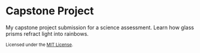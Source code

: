 # Capstone Project

My capstone project submission for a science assessment.
Learn how glass prisms refract light into rainbows.

<sub>Licensed under the [MIT License](https://github.com/willbohrer/capstone/blob/main/LICENSE).</sub>
